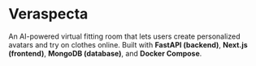 # Veraspecta
An AI-powered virtual fitting room that lets users create personalized avatars and try on clothes online.
Built with **FastAPI (backend)**, **Next.js (frontend)**, **MongoDB (database)**, and **Docker Compose**.
